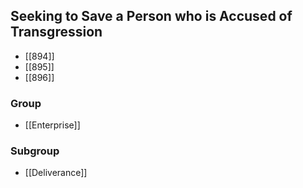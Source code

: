 ## Seeking to Save a Person who is Accused of Transgression

- [[894]]
- [[895]]
- [[896]]

### Group
- [[Enterprise]]

### Subgroup
- [[Deliverance]]

